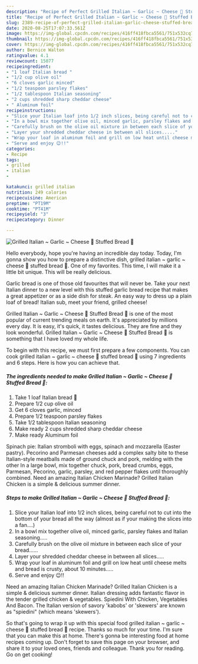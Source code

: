 ```yaml
---
description: "Recipe of Perfect Grilled Italian ~ Garlic ~ Cheese 🧀 Stuffed Bread 🥖"
title: "Recipe of Perfect Grilled Italian ~ Garlic ~ Cheese 🧀 Stuffed Bread 🥖"
slug: 2389-recipe-of-perfect-grilled-italian-garlic-cheese-stuffed-bread
date: 2020-08-25T17:07:33.561Z
image: https://img-global.cpcdn.com/recipes/416ff418fbca5561/751x532cq70/grilled-italian-garlic-cheese-🧀-stuffed-bread-🥖-recipe-main-photo.jpg
thumbnail: https://img-global.cpcdn.com/recipes/416ff418fbca5561/751x532cq70/grilled-italian-garlic-cheese-🧀-stuffed-bread-🥖-recipe-main-photo.jpg
cover: https://img-global.cpcdn.com/recipes/416ff418fbca5561/751x532cq70/grilled-italian-garlic-cheese-🧀-stuffed-bread-🥖-recipe-main-photo.jpg
author: Bernice Walton
ratingvalue: 4.1
reviewcount: 15077
recipeingredient:
- "1 loaf Italian bread "
- "1/2 cup olive oil"
- "6 cloves garlic minced"
- "1/2 teaspoon parsley flakes"
- "1/2 tablespoon Italian seasoning"
- "2 cups shredded sharp cheddar cheese"
- " Aluminum foil"
recipeinstructions:
- "Slice your Italian loaf into 1/2 inch slices, being careful not to cut into the bottom of your bread all the way (almost as if your making the slices into a fan....)"
- "In a bowl mix together olive oil, minced garlic, parsley flakes and Italian seasoning....."
- "Carefully brush on the olive oil mixture in between each slice of your bread......"
- "Layer your shredded cheddar cheese in between all slices....."
- "Wrap your loaf in aluminum foil and grill on low heat until cheese melts and bread is crusty, about 10 minutes....."
- "Serve and enjoy 😉!!"
categories:
- Recipe
tags:
- grilled
- italian
- 

katakunci: grilled italian  
nutrition: 249 calories
recipecuisine: American
preptime: "PT19M"
cooktime: "PT41M"
recipeyield: "3"
recipecategory: Dinner

---
```



![Grilled Italian ~ Garlic ~ Cheese 🧀 Stuffed Bread 🥖](https://img-global.cpcdn.com/recipes/416ff418fbca5561/751x532cq70/grilled-italian-garlic-cheese-🧀-stuffed-bread-🥖-recipe-main-photo.jpg)

Hello everybody, hope you're having an incredible day today. Today, I'm gonna show you how to prepare a distinctive dish, grilled italian ~ garlic ~ cheese 🧀 stuffed bread 🥖. One of my favorites. This time, I will make it a little bit unique. This will be really delicious.

Garlic bread is one of those old favourites that will never be. Take your next Italian dinner to a new level with this stuffed garlic bread recipe that makes a great appetizer or as a side dish for steak. An easy way to dress up a plain loaf of bread! Italian sub, meet your friend, grilled cheese!

Grilled Italian ~ Garlic ~ Cheese 🧀 Stuffed Bread 🥖 is one of the most popular of current trending meals on earth. It's appreciated by millions every day. It is easy, it's quick, it tastes delicious. They are fine and they look wonderful. Grilled Italian ~ Garlic ~ Cheese 🧀 Stuffed Bread 🥖 is something that I have loved my whole life.


To begin with this recipe, we must first prepare a few components. You can cook grilled italian ~ garlic ~ cheese 🧀 stuffed bread 🥖 using 7 ingredients and 6 steps. Here is how you can achieve that.

<!--inarticleads1-->

##### The ingredients needed to make Grilled Italian ~ Garlic ~ Cheese 🧀 Stuffed Bread 🥖:

1. Take 1 loaf Italian bread 🥖
1. Prepare 1/2 cup olive oil
1. Get 6 cloves garlic, minced
1. Prepare 1/2 teaspoon parsley flakes
1. Take 1/2 tablespoon Italian seasoning
1. Make ready 2 cups shredded sharp cheddar cheese
1. Make ready  Aluminum foil


Spinach pie: Italian stromboli with eggs, spinach and mozzarella (Easter pastry). Pecorino and Parmesan cheeses add a complex salty bite to these Italian-style meatballs made of ground chuck and pork, melding with the other In a large bowl, mix together chuck, pork, bread crumbs, eggs, Parmesan, Pecorino, garlic, parsley, and red pepper flakes until thoroughly combined. Need an amazing Italian Chicken Marinade? Grilled Italian Chicken is a simple &amp; delicious summer dinner. 

<!--inarticleads2-->

##### Steps to make Grilled Italian ~ Garlic ~ Cheese 🧀 Stuffed Bread 🥖:

1. Slice your Italian loaf into 1/2 inch slices, being careful not to cut into the bottom of your bread all the way (almost as if your making the slices into a fan....)
1. In a bowl mix together olive oil, minced garlic, parsley flakes and Italian seasoning.....
1. Carefully brush on the olive oil mixture in between each slice of your bread......
1. Layer your shredded cheddar cheese in between all slices.....
1. Wrap your loaf in aluminum foil and grill on low heat until cheese melts and bread is crusty, about 10 minutes.....
1. Serve and enjoy 😉!!


Need an amazing Italian Chicken Marinade? Grilled Italian Chicken is a simple &amp; delicious summer dinner. Italian dressing adds fantastic flavor in the tender grilled chicken &amp; vegetables. Spiedini With Chicken, Vegetables And Bacon. The Italian version of savory &#39;kabobs&#39; or &#39;skewers&#39; are known as &#34;spiedini&#34; (which means &#39;skewers&#39;). 

So that's going to wrap it up with this special food grilled italian ~ garlic ~ cheese 🧀 stuffed bread 🥖 recipe. Thanks so much for your time. I'm sure that you can make this at home. There's gonna be interesting food at home recipes coming up. Don't forget to save this page on your browser, and share it to your loved ones, friends and colleague. Thank you for reading. Go on get cooking!
